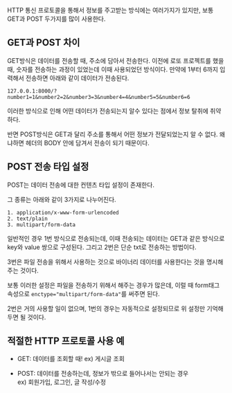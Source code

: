 HTTP 통신 프로토콜을 통해서 정보를 주고받는 방식에는 여러가지가 있지만, 보통 GET과 POST 두가지를 많이 사용한다.

GET과 POST 차이
---

GET방식은 데이터를 전송할 때, 주소에 담아서 전송한다. 이전에 로또 프로젝트를 했을 때, 숫자를 전송하는 과정이 있었는데 이때 사용되었던 방식이다. 만약에 1부터 6까지 입력해서 전송하면 아래와 같이 데이터가 전송된다.

    127.0.0.1:8000/?number1=1&number2=2&number3=3&number4=4&number5=5&number6=6

이러한 방식으로 인해 어떤 데이터가 전송되는지 알수 있다는 점에서 정보 탈취에 취약하다.

반면 POST방식은 GET과 달리 주소를 통해서 어떤 정보가 전달되었는지 알 수 없다. 왜냐하면 헤더의 BODY 안에 담겨서 전송이 되기 때문이다.

POST 전송 타입 설정
---

POST는 데이터 전송에 대한 컨텐츠 타입 설정이 존재한다.

그 종류는 아래와 같이 3가지로 나누어진다.

    1. application/x-www-form-urlencoded
    2. text/plain
    3. multipart/form-data

일반적인 경우 1번 방식으로 전송되는데, 이때 전송되는 데이터는 GET과 같은 방식으로 key와 value 쌍으로 구성된다. 그리고 2번은 단순 txt로 전송하는 방법이다. 

3번은 파일 전송을 위해서 사용하는 것으로 바이너리 데이터를 사용한다는 것을 명시해주는 것이다.

보통 이러한 설정은 파일을 전송하기 위해서 해주는 경우가 많은데, 이럴 때 form태그 속성으로 `enctype="multipart/form-data"`를 써주면 된다.

2번은 거의 사용할 일이 없으며, 1번의 경우는 자동적으로 설정되므로 위 설정만 기억해두면 될 것이다.

적절한 HTTP 프로토콜 사용 예
---

- GET: 데이터를 조회할 때! ex) 게시글 조회

- POST: 데이터를 전송하는데, 정보가 밖으로 들어나서는 안되는 경우 <br>
ex) 회원가입, 로그인, 글 작성/수정